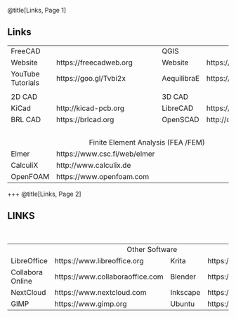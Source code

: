 @title[Links, Page 1]
## Links

<table>

  <tr>
    <td colspan="2">FreeCAD</td>
    <td colspan="2">QGIS</td> 
  </tr>

  <tr class="links">
    <td>Website</td>
    <td>https://freecadweb.org</td>
    <td>Website</td>
    <td>https://qgis.org<td>
  </tr>

  <tr class="links">
    <td>YouTube Tutorials</td>
    <td>https://goo.gl/Tvbi2x</td>
    <td>AequilibraE</td>
    <td>https://aequilibrae.com<td>
  </tr>

  <tr class = "links">
    <td colspan="4"></td>
  </tr>

  <tr>
    <td colspan="2">2D CAD</td>
    <td colspan="2">3D CAD</td> 
  </tr>

  <tr class="links">
    <td>KiCad</td>
    <td>http://kicad-pcb.org</td>
    <td>LibreCAD</td>
    <td>https://librecad.org<td>
  </tr>

  <tr class="links">
    <td>BRL CAD</td>
    <td>https://brlcad.org</td>
    <td>OpenSCAD</td>
    <td>http://openscad.org<td>
  </tr>

  <tr class="links">
    <td><br/></td>
  </tr>

  <tr>
    <td colspan="4" align="center">Finite Element Analysis (FEA /FEM)</td>
  </tr>

  <tr class="links">
    <td>Elmer</td>
    <td>https://www.csc.fi/web/elmer</td>
  </tr>

  <tr class="links">
    <td>CalculiX</td>
    <td>http://www.calculix.de</td>
  </tr>

  <tr class="links">
    <td>OpenFOAM</td>
    <td>https://www.openfoam.com</td>
  </tr>

</table>

+++
@title[Links, Page 2]
## LINKS
<br>
<table>

  <tr>
    <td colspan="4" align="center">Other Software</td>
  </tr>

  <tr class="links">
    <td>LibreOffice</td>
    <td>https://www.libreoffice.org</td>
    <td>Krita</td>
    <td>https://www.krita.org<td>
  </tr>

  <tr class="links">
    <td>Collabora Online</td>
    <td>https://www.collaboraoffice.com</td>
    <td>Blender</td>
    <td>https://www.blender.org<td>
  </tr>

  <tr class="links">
    <td>NextCloud</td>
    <td>https://www.nextcloud.com</td>
    <td>Inkscape</td>
    <td>https://www.inkscape.org<td>
  </tr>

  <tr class="links">
    <td>GIMP</td>
    <td>https://www.gimp.org</td>
    <td>Ubuntu</td>
    <td>https://www.ubuntu.com<td>
  </tr>

</table>